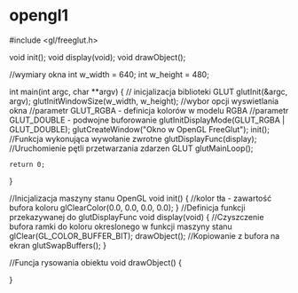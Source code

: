 # opengl1
#include <gl/freeglut.h>

void init();
void display(void);
void drawObject();

//wymiary okna
int w_width = 640;
int w_height = 480;

int main(int argc, char **argv)
{
	// inicjalizacja biblioteki GLUT
	glutInit(&argc, argv);
	glutInitWindowSize(w_width, w_height);
	//wybor opcji wyswietlania okna 
	//parametr GLUT_RGBA - definicja kolorów w modelu RGBA
	//parametr GLUT_DOUBLE - podwojne buforowanie
	glutInitDisplayMode(GLUT_RGBA | GLUT_DOUBLE);
	glutCreateWindow("Okno w OpenGL FreeGlut");
	init();
	//Funkcja wykonująca wywołanie zwrotne
	glutDisplayFunc(display);
	//Uruchomienie pętli przetwarzania zdarzen GLUT
	glutMainLoop();

	return 0;
}

//Inicjalizacja maszyny stanu OpenGL
void init()
{
	//kolor tła - zawartość bufora koloru
	glClearColor(0.0, 0.0, 0.0, 0.0);
}
//Definicja funkcji przekazywanej do glutDisplayFunc
void display(void)
{
	//Czyszczenie bufora ramki do koloru okreslonego w funkcji maszyny stanu
	glClear(GL_COLOR_BUFFER_BIT);
	drawObject();
	//Kopiowanie z bufora na ekran
	glutSwapBuffers();
}

//Funcja rysowania obiektu
void drawObject()
{

}
